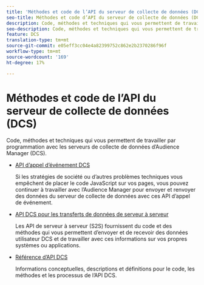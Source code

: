 ```yaml
---
title: 'Méthodes et code de l’API du serveur de collecte de données (DCS) '
seo-title: Méthodes et code d’API du serveur de collecte de données (DCS) pour l’Adobe Audience Manager (AAM)
description: Code, méthodes et techniques qui vous permettent de travailler par programmation avec les serveurs de collecte de données d’Audience Manager (DCS).
seo-description: Code, méthodes et techniques qui vous permettent de travailler par programmation avec les serveurs de collecte de données d’Audience Manager (DCS).
feature: DCS
translation-type: tm+mt
source-git-commit: e05eff3cc04e4a82399752c862e2b2370286f96f
workflow-type: tm+mt
source-wordcount: '169'
ht-degree: 17%

---
```



# Méthodes et code de l’API du serveur de collecte de données (DCS) 

Code, méthodes et techniques qui vous permettent de travailler par programmation avec les serveurs de collecte de données d’Audience Manager (DCS).

* [API d’appel d’événement DCS](/help/using/api/dcs-intro/dcs-event-calls/dcs-event-calls.md)

   Si les stratégies de société ou d’autres problèmes techniques vous empêchent de placer le code JavaScript sur vos pages, vous pouvez continuer à travailler avec l’Audience Manager pour envoyer et renvoyer des données du serveur de collecte de données avec ces API d’appel de événement.

* [API DCS pour les transferts de données de serveur à serveur](/help/using/api/dcs-intro/dcs-s2s/dcs-s2s.md)

   Les API de serveur à serveur (S2S) fournissent du code et des méthodes qui vous permettent d’envoyer et de recevoir des données utilisateur DCS et de travailler avec ces informations sur vos propres systèmes ou applications.

* [Référence d’API DCS ](/help/using/api/dcs-intro/dcs-api-reference/dcs-api-methods.md)

   Informations conceptuelles, descriptions et définitions pour le code, les méthodes et les processus de l’API DCS.